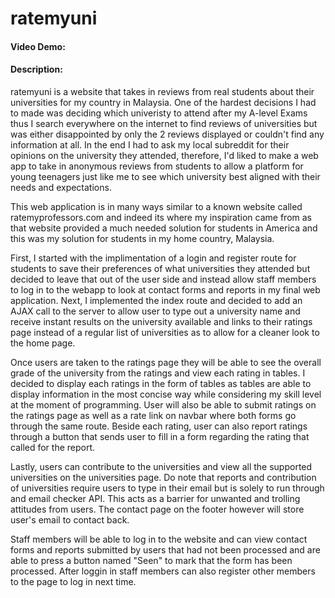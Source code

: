 # ratemyuni
#### Video Demo:  <URL HERE>
#### Description:
ratemyuni is a website that takes in reviews from real students about their universities for my country in Malaysia. One of the hardest decisions I had to made was deciding which 
univeristy to attend after my A-level Exams thus I search everywhere on the internet to find reviews of universities but was either disappointed by only the 2 reviews displayed or 
couldn't find any information at all. In the end I had to ask my local subreddit for their opinions on the university they attended, therefore, I'd liked to make a web app to take in 
anonymous reviews from students to allow a platform for young teenagers just like me to see which university best aligned with their needs and expectations.

This web application is in many ways similar to a known website called ratemyprofessors.com and indeed its where my inspiration came from as that website provided a much needed
solution for students in America and this was my solution for students in my home country, Malaysia.

First, I started with the implimentation of a login and register route for students to save their preferences of what universities they attended but decided to leave that out of the 
user side and instead allow staff members to log in to the webapp to look at contact forms and reports in my final web application. Next, I implemented the index route and decided to 
add an AJAX call to the server to allow user to type out a university name and receive instant results on the university available and links to their ratings page instead of a 
regular list of universities as to allow for a cleaner look to the home page.

Once users are taken to the ratings page they will be able to see the overall grade of the university from the ratings and view each rating in tables. I decided to display each
ratings in the form of tables as tables are able to display information in the most concise way while considering my skill level at the moment of programming. User will also be able 
to submit ratings on the ratings page as well as a rate link on navbar where both forms go through the same route. Beside each rating, user can also report ratings through a button
that sends user to fill in a form regarding the rating that called for the report.

Lastly, users can contribute to the universities and view all the supported universities on the universities page. Do note that reports and contribution of universities require users
to type in their email but is solely to run through and email checker API. This acts as a barrier for unwanted and trolling attitudes from users. The contact page on the footer
however will store user's email to contact back.

Staff members will be able to log in to the website and can view contact forms and reports submitted by users that had not been processed and are able to press a button named "Seen" 
to mark that the form has been processed. After loggin in staff members can also register other members to the page to log in next time.